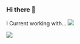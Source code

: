 ### Hi there 👋

I Current working with...
<a href="https://developer.android.com" target="_blank"><img src="https://img.shields.io/badge/
Android-#3DDC84?style=flat-square&logo=Android&logoColor=white"/></a>

<a href="https://developer.android.com" target="_blank"><img src="https://img.shields.io/badge/
Kotlin-#7F52FF?style=flat-square&logo=Kotlin&logoColor=white"/></a>
